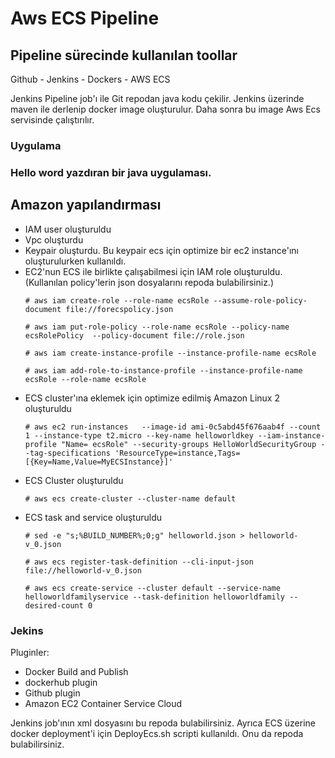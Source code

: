 <h1> Aws ECS Pipeline </h1>

<h2> Pipeline sürecinde kullanılan toollar </h2>

Github - Jenkins - Dockers - AWS ECS 

Jenkins Pipeline job'ı ile Git repodan java kodu çekilir. Jenkins üzerinde maven ile derlenip docker image oluşturulur. Daha sonra bu image Aws Ecs servisinde çalıştırılır. 

<h3>Uygulama<h3>

Hello word yazdıran bir java uygulaması.


<h2> Amazon yapılandırması </h2>

<ul>
  <li>IAM user oluşturuldu</li>
  <li>Vpc oluşturdu</li>
  <li>Keypair oluşturdu. Bu keypair ecs için optimize bir ec2 instance'ını oluşturulurken kullanıldı.</li>
  <li>EC2'nun ECS ile birlikte çalışabilmesi için IAM role oluşturuldu. (Kullanılan policy'lerin json dosyalarını repoda bulabilirsiniz.)</li>

  `# aws iam create-role --role-name ecsRole --assume-role-policy-document file://forecspolicy.json`
  
  `# aws iam put-role-policy --role-name ecsRole --policy-name ecsRolePolicy  --policy-document file://role.json`
  
  `# aws iam create-instance-profile --instance-profile-name ecsRole`
  
  `# aws iam add-role-to-instance-profile --instance-profile-name ecsRole --role-name ecsRole`

  <li>ECS cluster'ına eklemek için optimize edilmiş Amazon Linux 2 oluşturuldu</li>
  
   `# aws ec2 run-instances   --image-id ami-0c5abd45f676aab4f --count 1 --instance-type t2.micro --key-name helloworldkey --iam-instance-profile "Name= ecsRole" --security-groups HelloWorldSecurityGroup --tag-specifications 'ResourceType=instance,Tags=[{Key=Name,Value=MyECSInstance}]'`

  <li>ECS Cluster oluşturuldu</li>
 
   `# aws ecs create-cluster --cluster-name default`

  <li>ECS task and service oluşturuldu</li>
 
   `# sed -e "s;%BUILD_NUMBER%;0;g" helloworld.json > helloworld-v_0.json`
   
   `# aws ecs register-task-definition --cli-input-json file://helloworld-v_0.json`
   
   `# aws ecs create-service --cluster default --service-name helloworldfamilyservice --task-definition helloworldfamily --desired-count 0`

</ul>

<h3>Jekins</h3>

Pluginler:
<ul>
  <li>Docker Build and Publish</li>
  <li>dockerhub plugin</li>
  <li>Github plugin</li>
  <li>Amazon EC2 Container Service Cloud</li>
</ul>

Jenkins job'ının xml dosyasını bu repoda bulabilirsiniz. Ayrıca ECS üzerine docker deployment'i için DeployEcs.sh scripti kullanıldı. Onu da repoda bulabilirsiniz.


